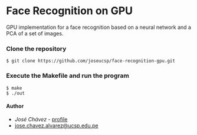 # Face Recognition on GPU

GPU implementation for a face recognition based on a neural network and a PCA of a set of images.



### Clone the repository
```
$ git clone https://github.com/joseucsp/face-recognition-gpu.git
```
### Execute the Makefile and run the program
```
$ make
$ ./out
```

#### Author

* *José Chávez* - [profile](https://github.com/joseucsp	)
* jose.chavez.alvarez@ucsp.edu.pe